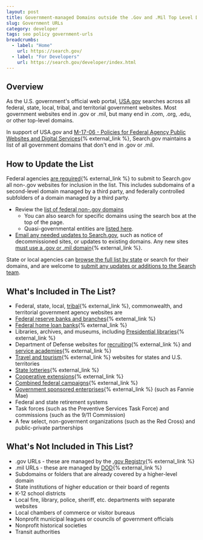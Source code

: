 ```yaml
---
layout: post
title: Government-managed Domains outside the .Gov and .Mil Top Level Domains
slug: Government URLs
category: developer
tags: seo policy government-urls
breadcrumbs:
  - label: "Home"
    url: https://search.gov/
  - label: "For Developers"
    url: https://search.gov/developer/index.html
---
```



## Overview

As the U.S. government's official web portal, [USA.gov](https://www.usa.gov/) searches across all federal, state, local, tribal, and territorial government websites. Most government websites end in .gov or .mil, but many end in .com, .org, .edu, or other top-level domains.

In support of USA.gov and [M-17-06 - Policies for Federal Agency Public Websites and Digital Services](https://policy.cio.gov/web-policy/){% external_link %}, Search.gov maintains a list of all government domains that don't end in .gov or .mil.

## How to Update the List

Federal agencies [are required](https://policy.cio.gov/web-policy/domain/){% external_link %} to submit to Search.gov all non-.gov websites for inclusion in the list. This includes subdomains of a second-level domain managed by a third party, and federally controlled subfolders of a domain managed by a third party.

* Review the [list of federal non-.gov domains](https://govt-urls.usa.gov/tematres/vocab/index.php?tema=17)
  * You can also search for specific domains using the search box at the top of the page.
  * Quasi-governmental entities are [listed here](https://govt-urls.usa.gov/tematres/vocab/index.php?tema=11031).
* [Email any needed updates to Search.gov](mailto:search@support.digitalgov.gov), such as notice of decommissioned sites, or updates to existing domains. Any new sites [must use a .gov or .mil domain](https://policy.cio.gov/web-policy/domain/){% external_link %}.

State or local agencies can [browse the full list by state](https://govt-urls.usa.gov/tematres/vocab/index.php) or search for their domains, and are welcome to [submit any updates or additions to the Search team](mailto:search@support.digitalgov.gov).

## What's Included in The List?

* Federal, state, local, [tribal](https://www.bia.gov/tribal-leaders-directory){% external_link %}, commonwealth, and territorial government agency websites are
* [Federal reserve banks and branches](https://www.federalreserve.gov/aboutthefed/federal-reserve-system.htm){% external_link %}
* [Federal home loan banks](http://www.fhlbanks.com/){% external_link %}
* Libraries, archives, and museums, including [Presidential libraries](https://www.archives.gov/presidential-libraries/){% external_link %}
* Department of Defense websites for [recruiting](https://dod.defense.gov/About/Military-Departments/DoD-Websites/?category=Recruiting){% external_link %} and [service academies](https://dod.defense.gov/About/Military-Departments/DoD-Websites/?category=Academy){% external_link %}
* [Travel and tourism](http://www.usa.gov/Citizen/Topics/Travel-Tourism/State-Tourism.shtml){% external_link %} websites for states and U.S. territories
* [State lotteries](http://www.usa.gov/Topics/Lottery-Results.shtml){% external_link %}
* [Cooperative extensions](http://www.csrees.usda.gov/Extension/USA-text.html){% external_link %}
* [Combined federal campaigns](https://www.opm.gov/combined-federal-campaign/find-local-campaigns/#url=CFC-Zones){% external_link %}
* [Government sponsored enterprises](https://en.wikipedia.org/wiki/Government-sponsored_enterprise#List_of_GSEs){% external_link %} (such as Fannie Mae)
* Federal and state retirement systems
* Task forces (such as the Preventive Services Task Force) and commissions (such as the 9/11 Commission)
* A few select, non-goverment organizations (such as the Red Cross) and public-private partnerships


## What's Not Included in This List?

* .gov URLs - these are managed by the [.gov Registry](https://www.dotgov.gov){% external_link %}
* .mil URLs - these are managed by [DOD](https://dod.defense.gov/About/Military-Departments/DoD-Websites/){% external_link %}
* Subdomains or folders that are already covered by a higher-level domain
* State institutions of higher education or their board of regents
* K-12 school districts
* Local fire, library, police, sheriff, etc. departments with separate websites
* Local chambers of commerce or visitor bureaus
* Nonprofit municipal leagues or councils of government officials
* Nonprofit historical societies
* Transit authorities
